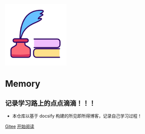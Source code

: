 ![logo](_media/logo.png)

# Memory

## 记录学习路上的点点滴滴！！！

- 本仓库以基于 docsify 构建的所见即所得博客，记录自己学习过程！
    

[Gitee](<https://gitee.com/LastedMemory/Memory>)
[开始阅读](README.md)